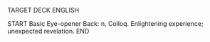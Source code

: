 TARGET DECK
ENGLISH

START
Basic
Eye-opener
Back: n. Colloq. Enlightening experience; unexpected revelation.
END
